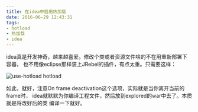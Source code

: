 ```yaml
---
title: 在idea中启用热加载
date: 2016-06-29 12:43:31
tags:
- hotload
- 热加载
- idea
---
```


idea真是开发神奇，越来越喜爱。修改个类或者资源文件啥的不在用重新部署下容器，
也不用像eclipse那样装上JRebel的插件，有点太重。只需要这样：

![use-hotload hotload](/img/post/use-hotload.png)

如此，就好，注意On frame deactivation这个选项，实际就是当你离开当前的frame时，
idea就默默为你编译工程文件，然后放到explored的war中去了。本质就是将改好后的类
编译一下就好。